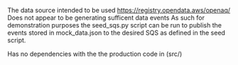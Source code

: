 The data source intended to be used https://registry.opendata.aws/openaq/ 
Does not appear to be generating sufficent data events
As such for demonstration purposes the seed_sqs.py script can be run
to publish the events stored in mock_data.json to the desired SQS as defined in the seed script.

Has no dependencies with the the production code in (src/)

